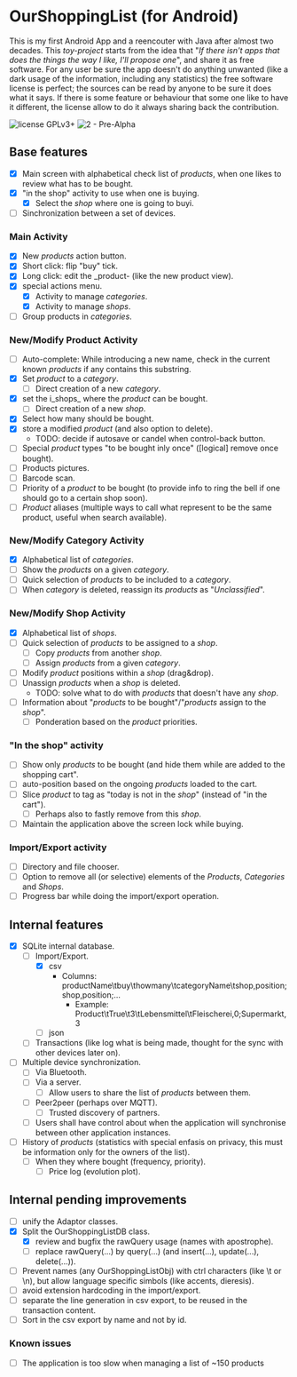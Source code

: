 # OurShoppingList (for Android)

This is my first Android App and a reencouter with Java after almost two decades. This _toy-project_ starts from the idea that "_If there isn't apps that does the things the way I like, I'll propose one_", and share it as free software. For any user be sure the app doesn't do anything unwanted (like a dark usage of the information, including any statistics) the free software license is perfect; the sources can be read by anyone to be sure it does what it says. If there is some feature or behaviour that some one like to have it different, the license allow to do it always sharing back the contribution.

![license GPLv3+](https://img.shields.io/badge/license-GPLv3+-green.svg)
![2 - Pre-Alpha](https://img.shields.io/badge/Development_Status-2_--_pre--alpha-orange.svg)

## Base features

- [x] Main screen with alphabetical check list of _products_, when one likes to review what has to be bought.
- [x] "in the shop" activity to use when one is buying.
  - [x] Select the _shop_ where one is going to buyi.
- [ ] Sinchronization between a set of devices.

### Main Activity

- [x] New _products_ action button.
- [x] Short click: flip "buy" tick.
- [x] Long click: edit the _product- (like the new product view).
- [x] special actions menu.
  - [x] Activity to manage _categories_.
  - [x] Activity to manage _shops_.
- [ ] Group products in _categories_.

### New/Modify Product Activity

- [ ] Auto-complete: While introducing a new name, check in the current known _products_ if any contains this substring.
- [x] Set _product_ to a _category_.
  - [ ] Direct creation of a new _category_.
- [x] set the i_shops_ where the _product_ can be bought.
  - [ ] Direct creation of a new _shop_.
- [x] Select how many should be bought.
- [x] store a modified _product_ (and also option to delete).
  - TODO: decide if autosave or candel when control-back button.
- [ ] Special _product_ types "to be bought inly once" ([logical] remove once bought).
- [ ] Products pictures.
- [ ] Barcode scan.
- [ ] Priority of a _product_ to be bought (to provide info to ring the bell if one should go to a certain shop soon).
- [ ] _Product_ aliases (multiple ways to call what represent to be the same product, useful when search available).

### New/Modify Category Activity

- [x] Alphabetical list of _categories_.
- [ ] Show the _products_ on a given _category_.
- [ ] Quick selection of _products_ to be included to a _category_.
- [ ] When _category_ is deleted, reassign its _products_ as "_Unclassified_".

### New/Modify Shop Activity

- [x] Alphabetical list of _shops_.
- [ ] Quick selection of _products_ to be assigned to a _shop_.
  - [ ] Copy _products_ from another _shop_.
  - [ ] Assign _products_ from a given _category_.
- [ ] Modify _product_ positions within a _shop_ (drag&drop).
- [ ] Unassign _products_ when a _shop_ is deleted.
  - TODO: solve what to do with _products_ that doesn't have any _shop_.
- [ ] Information about "_products_ to be bought"/"_products_ assign to the _shop_".
  - [ ] Ponderation based on the _product_ priorities.

### "In the shop" activity

- [ ] Show only _products_ to be bought (and hide them while are added to the shopping cart".
- [ ] auto-position based on the ongoing _products_ loaded to the cart.
- [ ] Slice _product_ to tag as "today is not in the _shop_" (instead of "in the cart").
  - [ ] Perhaps also to fastly remove from this _shop_.
- [ ] Maintain the application above the screen lock while buying.

### Import/Export activity

- [ ] Directory and file chooser.
- [ ] Option to remove all (or selective) elements of the _Products_, _Categories_ and _Shops_.
- [ ] Progress bar while doing the import/export operation.

## Internal features

- [x] SQLite internal database.
  - [ ] Import/Export.
    - [x] csv
      - Columns: productName\tbuy\thowmany\tcategoryName\tshop,position;shop,position;...
         - Example: Product\tTrue\t3\tLebensmittel\tFleischerei,0;Supermarkt,3
    - [ ] json
  - [ ] Transactions (like log what is being made, thought for the sync with other devices later on).
- [ ] Multiple device synchronization.
  - [ ] Via Bluetooth.
  - [ ] Via a server.
    - [ ] Allow users to share the list of _products_ between them.
  - [ ] Peer2peer (perhaps over MQTT).
    - [ ] Trusted discovery of partners.
  - [ ] Users shall have control about when the application will synchronise between other application instances.
- [ ] History of _products_ (statistics with special enfasis on privacy, this must be information only for the owners of the list).
  - [ ] When they where bought (frequency, priority).
    - [ ] Price log (evolution plot).

## Internal pending improvements

- [ ] unify the Adaptor classes.
- [x] Split the OurShoppingListDB class.
  - [x] review and bugfix the rawQuery usage (names with apostrophe).
  - [ ] replace rawQuery(...) by query(...) (and insert(...), update(...), delete(...)).
- [ ] Prevent names (any OurShoppingListObj) with ctrl characters (like \t or \n), but allow language specific simbols (like accents, dieresis).
- [ ] avoid extension hardcoding in the import/export.
- [ ] separate the line generation in csv export, to be reused in the transaction content.
- [ ] Sort in the csv export by name and not by id.

### Known issues

- [ ] The application is too slow when managing a list of ~150 products

